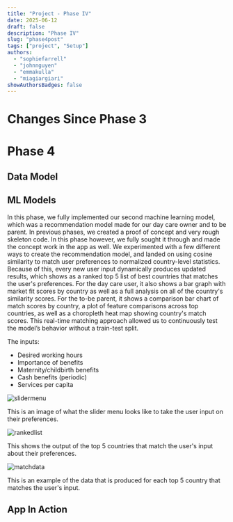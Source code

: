 ```yaml
---
title: "Project - Phase IV"
date: 2025-06-12
draft: false
description: "Phase IV"
slug: "phase4post"
tags: ["project", "Setup"]
authors:
  - "sophiefarrell"
  - "johnnguyen"
  - "emmakulla"
  - "miagiargiari"
showAuthorsBadges: false
---
```


# Changes Since Phase 3



# Phase 4

## Data Model



## ML Models
In this phase, we fully implemented our second machine learning model, which was a recommendation model made for our day care owner and to be parent. In previous phases, we created a proof of concept and very rough skeleton code. In this phase however, we fully sought it through and made the concept work in the app as well. We experimented with a few different ways to create the recommendation model, and landed on using cosine similarity to match user preferences to normalized country-level statistics. Because of this, every new user input dynamically produces updated results, which shows as a ranked top 5 list of best countries that matches the user's preferences. For the day care user, it also shows a bar graph with market fit scores by country as well as a full analysis on all of the country's similarity scores. For the to-be parent, it shows a comparison bar chart of match scores by country, a plot of feature comparisons across top countries, as well as a choropleth heat map showing country's match scores. This real-time matching approach allowed us to continuously test the model’s behavior without a train-test split.

The inputs:
- Desired working hours
- Importance of benefits
- Maternity/childbirth benefits
- Cash benefits (periodic)
- Services per capita

![slidermenu](/preferences_slider.png)

This is an image of what the slider menu looks like to take the user input on their preferences.

![rankedlist](/ranked_list.png)

This shows the output of the top 5 countries that match the user's input about their preferences.

![matchdata](/country_dataML2.png)

This is an example of the data that is produced for each top 5 country that matches the user's input.








## App In Action